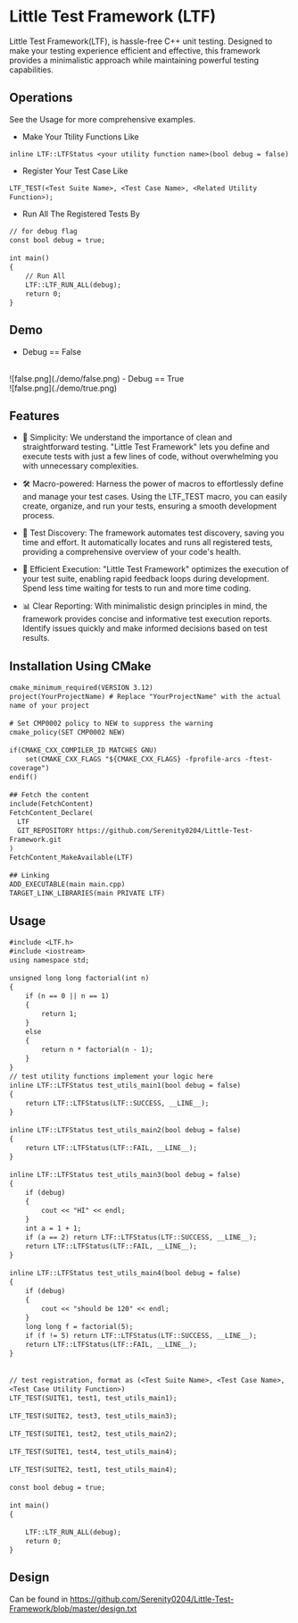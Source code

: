
# Little Test Framework (LTF)
Little Test Framework(LTF), is hassle-free C++ unit testing. Designed to make your testing experience efficient and effective, this framework provides a minimalistic approach while maintaining powerful testing capabilities.


## Operations
See the Usage for more comprehensive examples.
* Make Your Ttility Functions Like 
```
inline LTF::LTFStatus <your utility function name>(bool debug = false)
```
* Register Your Test Case Like
```
LTF_TEST(<Test Suite Name>, <Test Case Name>, <Related Utility Function>);
```
* Run All The Registered Tests By
```
// for debug flag
const bool debug = true;

int main()
{
    // Run All
    LTF::LTF_RUN_ALL(debug);
    return 0;
}
```


## Demo
- Debug == False
<br/>
![false.png](./demo/false.png)
- Debug == True
<br/>
![false.png](./demo/true.png)



## Features
- 🧪 Simplicity: We understand the importance of clean and straightforward testing. "Little Test Framework" lets you define and execute tests with just a few lines of code, without overwhelming you with unnecessary complexities.

- 🛠️ Macro-powered: Harness the power of macros to effortlessly define and manage your test cases. Using the LTF_TEST macro, you can easily create, organize, and run your tests, ensuring a smooth development process.

- 📜 Test Discovery: The framework automates test discovery, saving you time and effort. It automatically locates and runs all registered tests, providing a comprehensive overview of your code's health.

- 🚀 Efficient Execution: "Little Test Framework" optimizes the execution of your test suite, enabling rapid feedback loops during development. Spend less time waiting for tests to run and more time coding.

- 📊 Clear Reporting: With minimalistic design principles in mind, the framework provides concise and informative test execution reports. Identify issues quickly and make informed decisions based on test results.




## Installation Using CMake
```
cmake_minimum_required(VERSION 3.12)
project(YourProjectName) # Replace "YourProjectName" with the actual name of your project

# Set CMP0002 policy to NEW to suppress the warning
cmake_policy(SET CMP0002 NEW)

if(CMAKE_CXX_COMPILER_ID MATCHES GNU)
    set(CMAKE_CXX_FLAGS "${CMAKE_CXX_FLAGS} -fprofile-arcs -ftest-coverage")
endif()

## Fetch the content
include(FetchContent)
FetchContent_Declare(
  LTF
  GIT_REPOSITORY https://github.com/Serenity0204/Little-Test-Framework.git
)
FetchContent_MakeAvailable(LTF)

## Linking
ADD_EXECUTABLE(main main.cpp)
TARGET_LINK_LIBRARIES(main PRIVATE LTF)
```



## Usage
```
#include <LTF.h>
#include <iostream>
using namespace std;

unsigned long long factorial(int n)
{
    if (n == 0 || n == 1)
    {
        return 1;
    }
    else
    {
        return n * factorial(n - 1);
    }
}
// test utility functions implement your logic here
inline LTF::LTFStatus test_utils_main1(bool debug = false)
{
    return LTF::LTFStatus(LTF::SUCCESS, __LINE__);
}

inline LTF::LTFStatus test_utils_main2(bool debug = false)
{
    return LTF::LTFStatus(LTF::FAIL, __LINE__);
}

inline LTF::LTFStatus test_utils_main3(bool debug = false)
{
    if (debug)
    {
        cout << "HI" << endl;
    }
    int a = 1 + 1;
    if (a == 2) return LTF::LTFStatus(LTF::SUCCESS, __LINE__);
    return LTF::LTFStatus(LTF::FAIL, __LINE__);
}

inline LTF::LTFStatus test_utils_main4(bool debug = false)
{
    if (debug)
    {
        cout << "should be 120" << endl;
    }
    long long f = factorial(5);
    if (f != 5) return LTF::LTFStatus(LTF::SUCCESS, __LINE__);
    return LTF::LTFStatus(LTF::FAIL, __LINE__);
}


// test registration, format as (<Test Suite Name>, <Test Case Name>, <Test Case Utility Function>)
LTF_TEST(SUITE1, test1, test_utils_main1);

LTF_TEST(SUITE2, test3, test_utils_main3);

LTF_TEST(SUITE1, test2, test_utils_main2);

LTF_TEST(SUITE1, test4, test_utils_main4);

LTF_TEST(SUITE2, test1, test_utils_main4);

const bool debug = true;

int main()
{

    LTF::LTF_RUN_ALL(debug);
    return 0;
}
```


## Design
Can be found in https://github.com/Serenity0204/Little-Test-Framework/blob/master/design.txt




